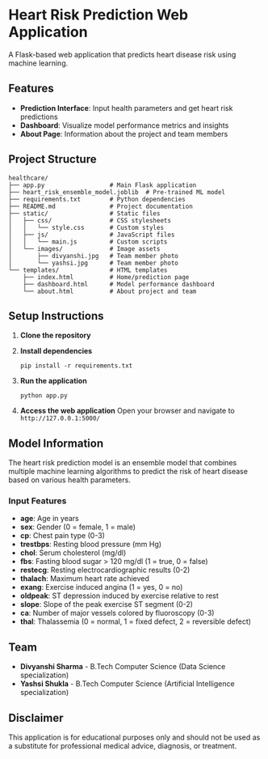 # Heart Risk Prediction Web Application

A Flask-based web application that predicts heart disease risk using machine learning.

## Features

- **Prediction Interface**: Input health parameters and get heart risk predictions
- **Dashboard**: Visualize model performance metrics and insights
- **About Page**: Information about the project and team members

## Project Structure

```
healthcare/
├── app.py                  # Main Flask application
├── heart_risk_ensemble_model.joblib  # Pre-trained ML model
├── requirements.txt        # Python dependencies
├── README.md               # Project documentation
├── static/                 # Static files
│   ├── css/                # CSS stylesheets
│   │   └── style.css       # Custom styles
│   ├── js/                 # JavaScript files
│   │   └── main.js         # Custom scripts
│   └── images/             # Image assets
│       ├── divyanshi.jpg   # Team member photo
│       └── yashsi.jpg      # Team member photo
└── templates/              # HTML templates
    ├── index.html          # Home/prediction page
    ├── dashboard.html      # Model performance dashboard
    └── about.html          # About project and team
```

## Setup Instructions

1. **Clone the repository**

2. **Install dependencies**
   ```
   pip install -r requirements.txt
   ```

3. **Run the application**
   ```
   python app.py
   ```

4. **Access the web application**
   Open your browser and navigate to `http://127.0.0.1:5000/`

## Model Information

The heart risk prediction model is an ensemble model that combines multiple machine learning algorithms to predict the risk of heart disease based on various health parameters.

### Input Features

- **age**: Age in years
- **sex**: Gender (0 = female, 1 = male)
- **cp**: Chest pain type (0-3)
- **trestbps**: Resting blood pressure (mm Hg)
- **chol**: Serum cholesterol (mg/dl)
- **fbs**: Fasting blood sugar > 120 mg/dl (1 = true, 0 = false)
- **restecg**: Resting electrocardiographic results (0-2)
- **thalach**: Maximum heart rate achieved
- **exang**: Exercise induced angina (1 = yes, 0 = no)
- **oldpeak**: ST depression induced by exercise relative to rest
- **slope**: Slope of the peak exercise ST segment (0-2)
- **ca**: Number of major vessels colored by fluoroscopy (0-3)
- **thal**: Thalassemia (0 = normal, 1 = fixed defect, 2 = reversible defect)

## Team

- **Divyanshi Sharma** - B.Tech Computer Science (Data Science specialization)
- **Yashsi Shukla** - B.Tech Computer Science (Artificial Intelligence specialization)

## Disclaimer

This application is for educational purposes only and should not be used as a substitute for professional medical advice, diagnosis, or treatment.